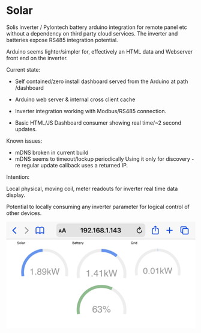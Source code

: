 # Solar
Solis inverter / Pylontech battery arduino integration for remote panel etc without a dependency on third party cloud services.
The inverter and batteries expose RS485 integration potential.

Arduino seems lighter/simpler for, effectively an HTML data and Webserver front end on the inverter.

Current state:

 - Self contained/zero install dashboard served from the Arduino at path <ip>/dashboard
 
 - Arduino web server & internal cross client cache
 - Inverter integration working with Modbus/RS485 connection.
 - Basic HTML/JS Dashboard consumer showing real time/~2 second updates.

Known issues:

- mDNS broken in current build
- mDNS seems to timeout/lockup periodically
  Using it only for discovery - re regular update callback uses a returned IP.

Intention:

Local physical, moving coil, meter readouts for inverter real time data display.

Potential to locally consuming any inverter parameter for logical control of other devices.

![alt text](https://github.com/RichardL64/Solar/blob/main/Solis%20Dashboard%20on%20mobile.png)

